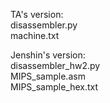 TA's version:  
disassembler.py  
machine.txt  
  
  
Jenshin's version:  
disassembler_hw2.py  
MIPS_sample.asm  
MIPS_sample_hex.txt  

